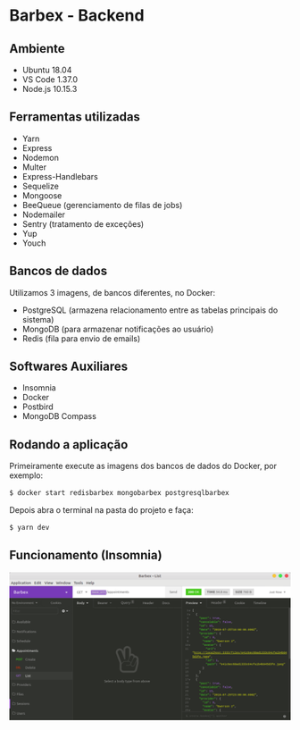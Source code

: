 # Barbex - Backend

## Ambiente
- Ubuntu 18.04
- VS Code 1.37.0
- Node.js 10.15.3

## Ferramentas utilizadas
- Yarn
- Express
- Nodemon
- Multer
- Express-Handlebars
- Sequelize
- Mongoose
- BeeQueue (gerenciamento de filas de jobs)
- Nodemailer
- Sentry (tratamento de exceções)
- Yup
- Youch

## Bancos de dados
Utilizamos 3 imagens, de bancos diferentes, no Docker:
- PostgreSQL (armazena relacionamento entre as tabelas principais do sistema)
- MongoDB (para armazenar notificações ao usuário)
- Redis (fila para envio de emails)

## Softwares Auxiliares
- Insomnia
- Docker
- Postbird
- MongoDB Compass

## Rodando a aplicação
Primeiramente execute as imagens dos bancos de dados do Docker, por exemplo:
```bash
$ docker start redisbarbex mongobarbex postgresqlbarbex
```

Depois abra o terminal na pasta do projeto e faça:
```bash
$ yarn dev
```

## Funcionamento (Insomnia)
![example](arquivos/example.png)

